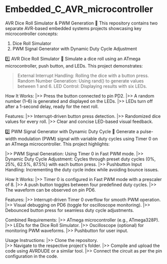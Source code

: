 # Embedded_C_AVR_microcontroller

AVR Dice Roll Simulator & PWM Generation 🚀
This repository contains two separate AVR-based embedded systems projects showcasing key microcontroller concepts:

1. Dice Roll Simulator
2. PWM Signal Generator with Dynamic Duty Cycle Adjustment
   
1️⃣ AVR Dice Roll Simulator 🎲
Simulate a dice roll using an ATmega microcontroller, push button, and LEDs. This project demonstrates:

> External Interrupt Handling: Rolling the dice with a button press.
> Random Number Generation: Using rand() to generate values between 1 and 6.
> LED Control: Displaying results with six LEDs.

How It Works:
|>> Press the button connected to pin PD2.
|>> A random number (1–6) is generated and displayed on the LEDs.
|>> LEDs turn off after a 1-second delay, ready for the next roll.

Features:
|>> Interrupt-driven button press detection.
|>> Randomized dice values for every roll.
|>> Clear and concise LED-based visual feedback.

2️⃣ PWM Signal Generator with Dynamic Duty Cycle 📶
Generate a pulse-width modulation (PWM) signal with variable duty cycles using Timer 0 on an ATmega microcontroller. This project highlights:

|>> PWM Signal Generation: Using Timer 0 in Fast PWM mode.
|>> Dynamic Duty Cycle Adjustment: Cycles through preset duty cycles (0%, 25%, 62.5%, 87.5%) with each button press.
|>> Pushbutton Input Handling: Incrementing the duty cycle index while avoiding bounce issues.

How It Works:
|>> Timer 0 is configured in Fast PWM mode with a prescaler of 8.
|>> A push button toggles between four predefined duty cycles.
|>> The waveform can be observed on pin PD6.

Features:
|>> Interrupt-driven Timer 0 overflow for smooth PWM operation.
|>> Visual debugging on PD6 (toggle for oscilloscope monitoring).
|>> Debounced button press for seamless duty cycle adjustments.

Combined Requirements:
|>> ATmega microcontroller (e.g., ATmega328P).
|>> LEDs for the Dice Roll Simulator.
|>> Oscilloscope (optional) for monitoring PWM waveforms.
|>> Pushbutton for user input.

Usage Instructions:
|>> Clone the repository.\
|>> Navigate to the respective project's folder.
|>> Compile and upload the code using AVRDUDE or a similar tool.
|>> Connect the circuit as per the pin configuration in the code.
